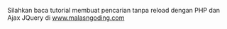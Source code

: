 Silahkan baca tutorial membuat pencarian tanpa reload dengan PHP dan Ajax JQuery di www.malasngoding.com

